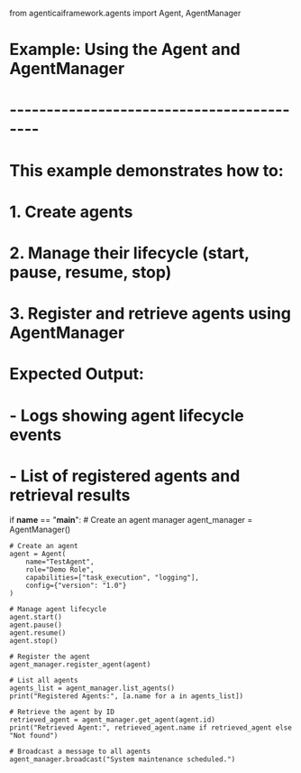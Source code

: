 from agenticaiframework.agents import Agent, AgentManager

# Example: Using the Agent and AgentManager
# ------------------------------------------
# This example demonstrates how to:
# 1. Create agents
# 2. Manage their lifecycle (start, pause, resume, stop)
# 3. Register and retrieve agents using AgentManager
#
# Expected Output:
# - Logs showing agent lifecycle events
# - List of registered agents and retrieval results

if __name__ == "__main__":
    # Create an agent manager
    agent_manager = AgentManager()

    # Create an agent
    agent = Agent(
        name="TestAgent",
        role="Demo Role",
        capabilities=["task_execution", "logging"],
        config={"version": "1.0"}
    )

    # Manage agent lifecycle
    agent.start()
    agent.pause()
    agent.resume()
    agent.stop()

    # Register the agent
    agent_manager.register_agent(agent)

    # List all agents
    agents_list = agent_manager.list_agents()
    print("Registered Agents:", [a.name for a in agents_list])

    # Retrieve the agent by ID
    retrieved_agent = agent_manager.get_agent(agent.id)
    print("Retrieved Agent:", retrieved_agent.name if retrieved_agent else "Not found")

    # Broadcast a message to all agents
    agent_manager.broadcast("System maintenance scheduled.")
